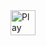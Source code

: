 <img alt="Play Button" src="https://upload.wikimedia.org/wikipedia/commons/thumb/7/78/New_Replit_Logo.svg/1200px-New_Replit_Logo.svg.png" width="40" />
